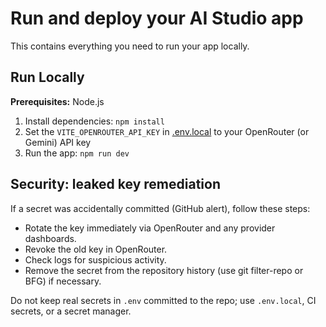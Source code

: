 # Run and deploy your AI Studio app

This contains everything you need to run your app locally.

## Run Locally

**Prerequisites:**  Node.js


1. Install dependencies:
   `npm install`
2. Set the `VITE_OPENROUTER_API_KEY` in [.env.local](.env.local) to your OpenRouter (or Gemini) API key
3. Run the app:
   `npm run dev`

## Security: leaked key remediation

If a secret was accidentally committed (GitHub alert), follow these steps:

- Rotate the key immediately via OpenRouter and any provider dashboards.
- Revoke the old key in OpenRouter.
- Check logs for suspicious activity.
- Remove the secret from the repository history (use git filter-repo or BFG) if necessary.

Do not keep real secrets in `.env` committed to the repo; use `.env.local`, CI secrets, or a secret manager.
